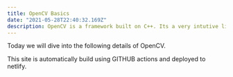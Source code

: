 ```yaml
---
title: OpenCV Basics
date: "2021-05-28T22:40:32.169Z"
description: OpenCV is a framework built on C++. Its a very intutive library that is handy to work with many computer vision problems.
---
```


Today we will dive into the following details of OpenCV.

This site is automatically build using GITHUB actions and deployed to netlify.